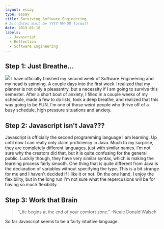```yaml
---
layout: essay
type: essay
title: Surviving Software Engineering
# All dates must be YYYY-MM-DD format!
date: 2019-01-18
labels:
  - Javascript
  - Reflection
  - Software Engineering
---
```




## Step 1: Just Breathe...
<img class="ui rounded small right floated image" src="../images/20190118_221401.jpg">
I have officially finished my second week of Software Engineering and my head is spinning.  A couple days into the first week I realized that my planner is not only a pleasantry, but a necessity if I am going to survive this semester.  After a short bout of anxiety, I filled in a couple weeks of my schedule, made a few to do lists, took a deep breathe, and realized that this was going to be FUN.  I'm one of those weird people who thrive off of a busy schedule, high pressure situations and anxiety.

## Step 2: Javascript isn't Java???
Javascript is officially the second programming language I am learning. Up until now I can really only claim proficiency in Java.  Much to my surprise, they are completely different languages, just with similar names.  I'm not sure why the creators did that, but it is quite confusing for the general public.  Luckily though, they have very similar syntax, which is making the learning process fairly smooth.  One thing that is quite different from Java is the declaration of variables without specifying the type.  This is a bit strange for me and I haven't decided if I like it or not.  On the one hand, I enjoy the flexibility, but in the long run I'm not sure what the repercusions will be for having so much flexibility.

## Step 3: Work that Brain
> "Life begins at the end of your comfort zone."
> -Neale Donald Walsch

So far Javascript seems to be a fairly intuitive language.




